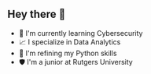 ## Hey there 👋
- 🛜 I'm currently learning Cybersecurity
- 📈 I specialize in Data Analytics 
- 🐍 I'm refining my Python skills 
- 🛡️ I'm a junior at Rutgers University 

<!--
**jacobleites/jacobleites** is a ✨ _special_ ✨ repository because its `README.md` (this file) appears on your GitHub profile.

Here are some ideas to get you started:

- 🔭 I’m currently working on ...
- 🌱 I’m currently learning ...
- 👯 I’m looking to collaborate on ...
- 🤔 I’m looking for help with ...
- 💬 Ask me about ...
- 📫 How to reach me: ...
- 😄 Pronouns: ...
- ⚡ Fun fact: ...
-->
